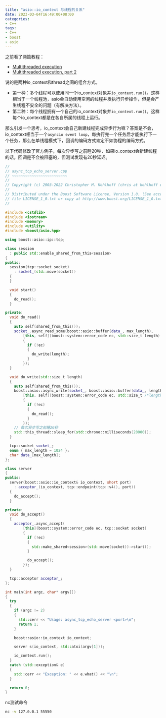 ```yaml
---
title: "asio::io_context 与线程的关系"
date: 2023-03-04T16:49:00+08:00
categories: 
- C++
tags:
- C++
- boost
- asio
---
```


之前看了两篇教程：

* [Multithreaded execution](https://dens.website/tutorials/cpp-asio/multithreading)
* [Multithreaded execution, part 2](https://dens.website/tutorials/cpp-asio/multithreading-2)

说的是两种io_context和thread之间的组合方式。

* 第一种：多个线程可以使用同一个io_context对象并`io_context.run()`。这样相当于一个线程池，asio会自动使用空闲的线程并发执行异步操作，但是会产生线程不安全的问题（有解决方法）。
* 第二种：每个线程拥有一个自己的io_context对象并`io_context.run()`。这样每个io_context都是在各自所属的线程上运行。

那么引发一个思考，io_context会自己新建线程完成异步行为嘛？答案是不会，io_context相当于一个`asyncio event loop`，每执行完一个任务后才能执行下一个任务，那么在单线程模式下，回调的编码方式肯定不如协程的编码方式。

以下代码修改了官方例子，每次异步写之前睡20秒，如果io_context会新建线程的话，回调是不会被阻塞的，但测试发现有20秒延迟。

```cpp
//
// async_tcp_echo_server.cpp
// ~~~~~~~~~~~~~~~~~~~~~~~~~
//
// Copyright (c) 2003-2022 Christopher M. Kohlhoff (chris at kohlhoff dot com)
//
// Distributed under the Boost Software License, Version 1.0. (See accompanying
// file LICENSE_1_0.txt or copy at http://www.boost.org/LICENSE_1_0.txt)
//

#include <cstdlib>
#include <iostream>
#include <memory>
#include <utility>
#include <boost/asio.hpp>

using boost::asio::ip::tcp;

class session
  : public std::enable_shared_from_this<session>
{
public:
  session(tcp::socket socket)
    : socket_(std::move(socket))
  {
  }

  void start()
  {
    do_read();
  }

private:
  void do_read()
  {
    auto self(shared_from_this());
    socket_.async_read_some(boost::asio::buffer(data_, max_length),
        [this, self](boost::system::error_code ec, std::size_t length)
        {
          if (!ec)
          {
            do_write(length);
          }
        });
  }

  void do_write(std::size_t length)
  {
    auto self(shared_from_this());
    boost::asio::async_write(socket_, boost::asio::buffer(data_, length),
        [this, self](boost::system::error_code ec, std::size_t /*length*/)
        {
          if (!ec)
          {
            do_read();
          }
        });
    // 每次异步写之前睡20秒
    std::this_thread::sleep_for(std::chrono::milliseconds(20000));
  }

  tcp::socket socket_;
  enum { max_length = 1024 };
  char data_[max_length];
};

class server
{
public:
  server(boost::asio::io_context& io_context, short port)
    : acceptor_(io_context, tcp::endpoint(tcp::v4(), port))
  {
    do_accept();
  }

private:
  void do_accept()
  {
    acceptor_.async_accept(
        [this](boost::system::error_code ec, tcp::socket socket)
        {
          if (!ec)
          {
            std::make_shared<session>(std::move(socket))->start();
          }

          do_accept();
        });
  }

  tcp::acceptor acceptor_;
};

int main(int argc, char* argv[])
{
  try
  {
    if (argc != 2)
    {
      std::cerr << "Usage: async_tcp_echo_server <port>\n";
      return 1;
    }

    boost::asio::io_context io_context;

    server s(io_context, std::atoi(argv[1]));

    io_context.run();
  }
  catch (std::exception& e)
  {
    std::cerr << "Exception: " << e.what() << "\n";
  }

  return 0;
}
```

nc测试命令

```bash
nc -v 127.0.0.1 55550
```
